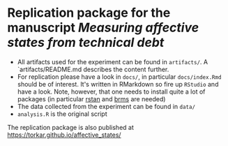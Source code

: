 # Replication package for the manuscript *Measuring affective states from technical debt*

* All artifacts used for the experiment can be found in `artifacts/`. A `artifacts/README.md describes the content further.
* For replication please have a look in `docs/`, in particular `docs/index.Rmd` should be of interest. It's written in RMarkdown so fire up `RStudio` and have a look. Note, however, that one needs to install quite a lot of packages (in particular [rstan](https://mc-stan.org/users/interfaces/rstan) and [brms](https://github.com/paul-buerkner/brms) are needed)
* The data collected from the experiment can be found in `data/`
* `analysis.R` is the original script

The replication package is also published at https://torkar.github.io/affective_states/
